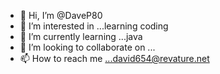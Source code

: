 - 👋 Hi, I’m @DaveP80
- 👀 I’m interested in ...learning coding
- 🌱 I’m currently learning ...java
- 💞️ I’m looking to collaborate on ...
- 📫 How to reach me ...david654@revature.net

<!---
DaveP80/DaveP80 is a ✨ special ✨ repository because its `README.md` (this file) appears on your GitHub profile.
You can click the Preview link to take a look at your changes.
--->
